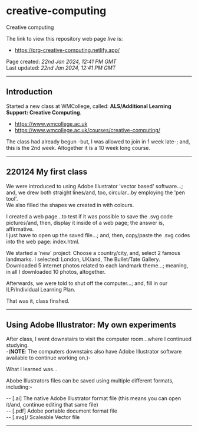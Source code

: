 # creative-computing
Creative computing

The link to view this repository web page *live* is:   
- https://prg-creative-computing.netlify.app/  

Page created: *22nd Jan 2024, 12:41 PM GMT*  
Last updated: *22nd Jan 2024, 12:41 PM GMT*

-----

## Introduction

Started a new class at WMCollege, called: **ALS/Additional Learning Support: Creative Computing**.

- https://www.wmcollege.ac.uk  
- https://www.wmcollege.ac.uk/courses/creative-computing/  

The class had already begun -but, I was allowed to join in 1 week late-; and, this is the 2nd week. Altogether it is a 10 week long course.

-----

## 220124 My first class

We were introduced to using Adobe Illustrator 'vector based' software...; and, we drew both straight lines/and, too, circular...by employing the 'pen tool'.   
We also filled the shapes we created in with colours.  

I created a web page...to test if it was possible to save the .svg code pictures/and, then, display it inside of a web page; the answer is, affirmative.    
I just have to open up the saved file...; and, then, copy/paste the .svg codes into the web page: index.html.  

We started a 'new' project: Choose a country/city, and, select 2 famous landmarks. I selected: London, UK/and, The Bullet/Tate Gallery.   
Downloaded 5 internet photos related to each landmark theme...; meaning, in all I downloaded 10 photos, altogether.

Afterwards, we were told to shut off the computer...; and, fill in our ILP/Individual Learning Plan.

That was it, class finshed.

-----

## Using Adobe Illustrator: My own experiments

After class, I went downstairs to visit the computer room...where I continued studying.   
-(**NOTE**: The computers downstairs also have Adobe Illustrator software available to continue working on.)-  

What I learned was...  

Abobe Illustrators files can be saved using multiple different formats, including:-

-- [.ai] The native Adobe Illustrator format file (this means you can open it/and, continue editing that same file)  
-- [.pdf] Adobe portable document format file  
-- [.svg]/ Scaleable Vector file
  

----

